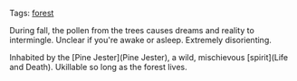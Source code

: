 Tags: [forest](Forests)

During fall, the pollen from the trees causes dreams and reality to intermingle. Unclear if you're awake or asleep. Extremely disorienting.

Inhabited by the [Pine Jester](Pine Jester), a wild, mischievous [spirit](Life and Death). Ukillable so long as the forest lives.